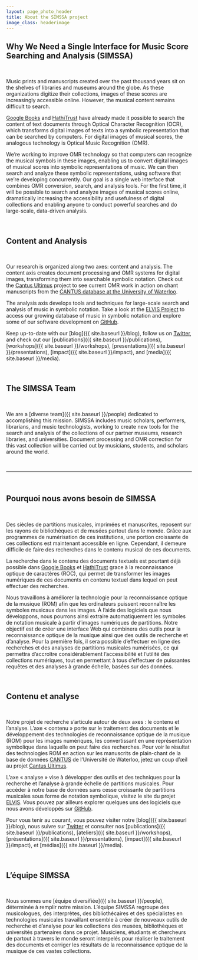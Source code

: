 ```yaml
---
layout: page_photo_header
title: About the SIMSSA project
image_class: headerimage
---
```



## Why We Need a Single Interface for Music Score Searching and Analysis (SIMSSA)

<br>  

Music prints and manuscripts created over the past thousand years sit on the shelves of libraries and museums around the globe. As these organizations digitize their collections, images of these scores are increasingly accessible online. However, the musical content remains difficult to search.

[Google Books](https://books.google.ca/) and [HathiTrust](https://www.hathitrust.org/) have already made it possible to search the content of text documents through Optical Character Recognition (OCR), which transforms digital images of texts into a symbolic representation that can be searched by computers. For digital images of musical scores, the analogous technology is Optical Music Recognition (OMR).

We’re working to improve OMR technology so that computers can recognize the musical symbols in these images, enabling us to convert digital images of musical scores into symbolic representations of music. We can then search and analyze these symbolic representations, using software that we’re developing concurrently. Our goal is a single web interface that combines OMR conversion, search, and analysis tools. For the first time, it will be possible to search and analyze images of musical scores online, dramatically increasing the accessibility and usefulness of digital collections and enabling anyone to conduct powerful searches and do large-scale, data-driven analysis.

<br>  

## Content and Analysis

<br>  

Our research is organized along two axes: content and analysis. The content axis creates document processing and OMR systems for digital images, transforming them into searchable symbolic notation. Check out the [Cantus Ultimus](http://cantus.simssa.ca/) project to see current OMR work in action on chant manuscripts from the [CANTUS database at the University of Waterloo](http://cantus.uwaterloo.ca/).

The analysis axis develops tools and techniques for large-scale search and analysis of music in symbolic notation. Take a look at the [ELVIS Project](http://elvisproject.ca/) to access our growing database of music in symbolic notation and explore some of our software development on [GitHub](https://github.com/DDMAL).

Keep up-to-date with our [blog]({{ site.baseurl }}/blog), follow us on [Twitter](https://twitter.com/simssaproject), and check out our [publications]({{ site.baseurl }}/publications), [workshops]({{ site.baseurl }}/workshops), [presentations]({{ site.baseurl }}/presentations), [impact]({{ site.baseurl }}/impact), and [media]({{ site.baseurl }}/media).


<br>

## The SIMSSA Team

<br>

We are a [diverse team]({{ site.baseurl }}/people) dedicated to accomplishing this mission. SIMSSA includes music scholars, performers, librarians, and music technologists, working to create new tools for the search and analysis of the collections of our partner museums, research libraries, and universities. Document processing and OMR correction for this vast collection will be carried out by musicians, students, and scholars around the world.

<br>  
<hr>  
<br>  

## Pourquoi nous avons besoin de SIMSSA

<br>  

Des siècles de partitions musicales, imprimées et manuscrites, reposent sur les rayons de bibliothèques et de musées partout dans le monde. Grâce aux programmes de numérisation de ces institutions, une portion croissante de ces collections est maintenant accessible en ligne. Cependant, il demeure difficile de faire des recherches dans le contenu musical de ces documents.


La recherche dans le contenu des documents textuels est pourtant déjà possible dans [Google Books](https://books.google.ca/) et [HathiTrust](https://www.hathitrust.org/) grace à la reconnaissance optique de caractères (ROC), qui permet de transformer les images numériques de ces documents en contenu textuel dans lequel on peut effectuer des recherches.


Nous travaillons à améliorer la technologie pour la reconnaissance optique de la musique (ROM) afin que les ordinateurs puissent reconnaître les symboles musicaux dans les images. À l’aide des logiciels que nous développons, nous pourrons ainsi extraire automatiquement les symboles de notation musicale à partir d’images numériques de partitions. Notre objectif est de créer une interface Web qui combinera des outils pour la reconnaissance optique de la musique ainsi que des outils de recherche et d’analyse. Pour la première fois, il sera possible d’effectuer en ligne des recherches et des analyses de partitions musicales numérisées, ce qui permettra d’accroître considérablement l’accessibilité et l’utilité des collections numériques, tout en permettant à tous d’effectuer de puissantes requêtes et des analyses à grande échelle, basées sur des données.


<br>  

## Contenu et analyse

<br>  

Notre projet de recherche s’articule autour de deux axes : le contenu et l’analyse. L’axe « contenu » porte sur le traitement des documents et le développement des technologies de reconnaissance optique de la musique (ROM) pour les images numériques, les convertissant en une représentation symbolique dans laquelle on peut faire des recherches. Pour voir le résultat des technologies ROM en action sur les manuscrits de plain-chant de la base de données [CANTUS](http://cantus.uwaterloo.ca/) de l’Université de Waterloo, jetez un coup d’œil au projet [Cantus Ultimus](https://cantus.simssa.ca/).


L’axe « analyse » vise à développer des outils et des techniques pour la recherche et l’analyse à grande échelle de partitions musicales. Pour accéder à notre base de données sans cesse croissante de partitions musicales sous forme de notation symbolique, visitez le site du projet [ELVIS](http://elvisproject.ca/). Vous pouvez par ailleurs explorer quelques uns des logiciels que nous avons développés sur [GitHub](https://github.com/DDMAL).


Pour vous tenir au courant, vous pouvez visiter notre [blog]({{ site.baseurl }}/blog), nous suivre sur [Twitter](https://twitter.com/simssaproject) et consulter nos [publications]({{ site.baseurl }}/publications), [ateliers]({{ site.baseurl }}/workshops), [présentations]({{ site.baseurl }}/presentations), [impact]({{ site.baseurl }}/impact), et [médias]({{ site.baseurl }}/media).


<br>

## L’équipe SIMSSA

<br>

Nous sommes une [équipe diversifiée]({{ site.baseurl }}/people), déterminée à remplir notre mission. L’équipe SIMSSA regroupe des musicologues, des interprètes, des bibliothécaires et des spécialistes en technologies musicales travaillant ensemble à créer de nouveaux outils de recherche et d’analyse pour les collections des musées, bibliothèques et universités partenaires dans ce projet. Musiciens, étudiants et chercheurs de partout à travers le monde seront interpelés pour réaliser le traitement des documents et corriger les résultats de la reconnaissance optique de la musique de ces vastes collections.


<br>
